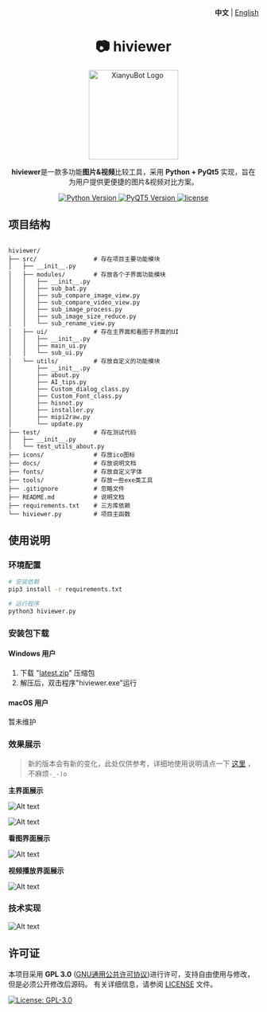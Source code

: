 <p align="right">
   <strong>中文</strong> | <a href="./README.en.md">English</a>
</p>

<div align="center">

# 📷 hiviewer

<img src="./icons/viewer_3.ico" alt="XianyuBot Logo" width="180">

**hiviewer**是一款多功能**图片&视频**比较工具，采用 **Python + PyQt5** 实现，旨在为用户提供更便捷的图片&视频对比方案。

<p align="center">
  <a href="https://www.python.org/">
    <img src="https://img.shields.io/badge/Python-3.11%2B-blue" alt="Python Version">
  </a>
  <a href="https://platform.openai.com/">
    <img src="https://img.shields.io/badge/PyQT5-5.15%2B-FF6F61" alt="PyQT5 Version">
  </a>
  <a href="https://raw.githubusercontent.com/yourusername/xianyubot/main/LICENSE">
    <img src="https://img.shields.io/badge/license-GPL 3.0-brightgreen" alt="license">
  </a>
</p>

</div>

## 项目结构

```

hiviewer/
├── src/                # 存在项目主要功能模块
│   ├── __init__.py
│   ├── modules/        # 存放各个子界面功能模块
│   │   ├── __init__.py
│   │   ├── sub_bat.py
│   │   ├── sub_compare_image_view.py
│   │   ├── sub_compare_video_view.py
│   │   ├── sub_image_process.py
│   │   ├── sub_image_size_reduce.py
│   │   └── sub_rename_view.py
│   ├── ui/             # 存在主界面和看图子界面的UI
│   │   ├── __init__.py
│   │   ├── main_ui.py
│   │   └── sub_ui.py
│   └── utils/          # 存放自定义的功能模块
│       ├── __init__.py
│       ├── about.py
│       ├── AI_tips.py
│       ├── Custom_dialog_class.py
│       ├── Custom_Font_class.py
│       ├── hisnot.py
│       ├── installer.py
│       ├── mipi2raw.py
│       └── update.py
├── test/               # 存在测试代码
│   ├── __init__.py
│   └── test_utils_about.py
├── icons/              # 存放ico图标
├── docs/               # 存放说明文档
├── fonts/              # 存放自定义字体 
├── tools/              # 存放一些exe类工具
├── .gitignore          # 忽略文件
├── README.md           # 说明文档
├── requirements.txt    # 三方库依赖
└── hiviewer.py         # 项目主函数

````

## 使用说明

### 环境配置

```bash
# 安装依赖
pip3 install -r requirements.txt

# 运行程序
python3 hiviewer.py
````

### 安装包下载

#### Windows 用户

1. 下载 "[latest.zip](https://github.com/diamond-cz/Hiviewer_releases/releases/)" 压缩包
2. 解压后，双击程序"hiviewer.exe"运行

#### macOS 用户

暂未维护

### 效果展示

> 新的版本会有新的变化，此处仅供参考，详细地使用说明请点一下 [这里](https://github.com/diamond-cz/hiviewer_releases) ，不麻烦`-_-)o`

**主界面展示**

![Alt text](images/Image_mainwindow.png)

![Alt text](images/Image_mainwindow1.png)

**看图界面展示**

![Alt text](images/Image_subwindow_pic.png)

**视频播放界面展示**

![Alt text](images/Image_video.png)

### 技术实现

![Alt text](images/Image_pic.png)

## 许可证

本项目采用 **GPL 3.0** ([GNU通用公共许可协议](https://jxself.org/translations/gpl-3.zh.shtml))进行许可，支持自由使用与修改，但是必须公开修改后源码。
有关详细信息，请参阅 [LICENSE](LICENSE) 文件。

[![License: GPL-3.0](https://img.shields.io/badge/License-GPL%203.0-blue.svg)](https://jxself.org/translations/gpl-3.zh.shtml)
